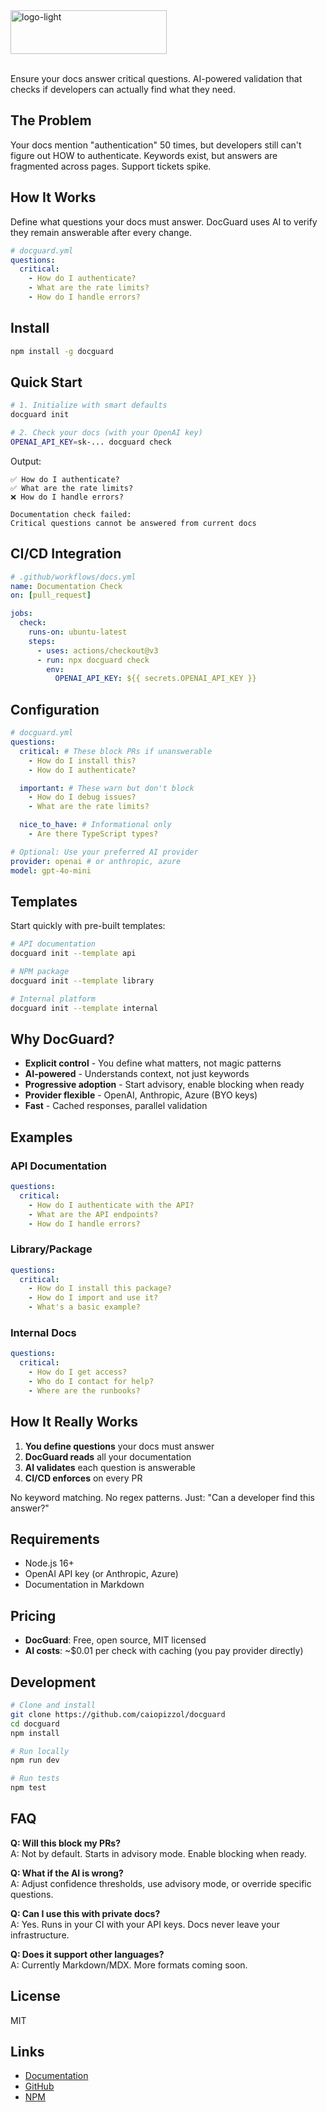 <img width="250" height="70" alt="logo-light" src="https://github.com/user-attachments/assets/ab45ecc7-adad-42e2-84bd-a87145fbc01b" />
<br/><br/>

Ensure your docs answer critical questions. AI-powered validation that checks if developers can actually find what they need.

## The Problem

Your docs mention "authentication" 50 times, but developers still can't figure out HOW to authenticate. Keywords exist, but answers are fragmented across pages. Support tickets spike.

## How It Works

Define what questions your docs must answer. DocGuard uses AI to verify they remain answerable after every change.

```yaml
# docguard.yml
questions:
  critical:
    - How do I authenticate?
    - What are the rate limits?
    - How do I handle errors?
```

## Install

```bash
npm install -g docguard
```

## Quick Start

```bash
# 1. Initialize with smart defaults
docguard init

# 2. Check your docs (with your OpenAI key)
OPENAI_API_KEY=sk-... docguard check
```

Output:

```
✅ How do I authenticate?
✅ What are the rate limits?
❌ How do I handle errors?

Documentation check failed:
Critical questions cannot be answered from current docs
```

## CI/CD Integration

```yaml
# .github/workflows/docs.yml
name: Documentation Check
on: [pull_request]

jobs:
  check:
    runs-on: ubuntu-latest
    steps:
      - uses: actions/checkout@v3
      - run: npx docguard check
        env:
          OPENAI_API_KEY: ${{ secrets.OPENAI_API_KEY }}
```

## Configuration

```yaml
# docguard.yml
questions:
  critical: # These block PRs if unanswerable
    - How do I install this?
    - How do I authenticate?

  important: # These warn but don't block
    - How do I debug issues?
    - What are the rate limits?

  nice_to_have: # Informational only
    - Are there TypeScript types?

# Optional: Use your preferred AI provider
provider: openai # or anthropic, azure
model: gpt-4o-mini
```

## Templates

Start quickly with pre-built templates:

```bash
# API documentation
docguard init --template api

# NPM package
docguard init --template library

# Internal platform
docguard init --template internal
```

## Why DocGuard?

- **Explicit control** - You define what matters, not magic patterns
- **AI-powered** - Understands context, not just keywords
- **Progressive adoption** - Start advisory, enable blocking when ready
- **Provider flexible** - OpenAI, Anthropic, Azure (BYO keys)
- **Fast** - Cached responses, parallel validation

## Examples

### API Documentation

```yaml
questions:
  critical:
    - How do I authenticate with the API?
    - What are the API endpoints?
    - How do I handle errors?
```

### Library/Package

```yaml
questions:
  critical:
    - How do I install this package?
    - How do I import and use it?
    - What's a basic example?
```

### Internal Docs

```yaml
questions:
  critical:
    - How do I get access?
    - Who do I contact for help?
    - Where are the runbooks?
```

## How It Really Works

1. **You define questions** your docs must answer
2. **DocGuard reads** all your documentation
3. **AI validates** each question is answerable
4. **CI/CD enforces** on every PR

No keyword matching. No regex patterns. Just: "Can a developer find this answer?"

## Requirements

- Node.js 16+
- OpenAI API key (or Anthropic, Azure)
- Documentation in Markdown

## Pricing

- **DocGuard**: Free, open source, MIT licensed
- **AI costs**: ~$0.01 per check with caching (you pay provider directly)

## Development

```bash
# Clone and install
git clone https://github.com/caiopizzol/docguard
cd docguard
npm install

# Run locally
npm run dev

# Run tests
npm test
```

## FAQ

**Q: Will this block my PRs?**  
A: Not by default. Starts in advisory mode. Enable blocking when ready.

**Q: What if the AI is wrong?**  
A: Adjust confidence thresholds, use advisory mode, or override specific questions.

**Q: Can I use this with private docs?**  
A: Yes. Runs in your CI with your API keys. Docs never leave your infrastructure.

**Q: Does it support other languages?**  
A: Currently Markdown/MDX. More formats coming soon.

## License

MIT

## Links

- [Documentation](https://docguard.dev)
- [GitHub](https://github.com/caiopizzol/docguard)
- [NPM](https://npmjs.com/package/docguard)
